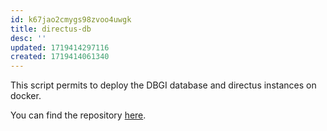 ```yaml
---
id: k67jao2cmygs98zvoo4uwgk
title: directus-db
desc: ''
updated: 1719414297116
created: 1719414061340
---
```


This script permits to deploy the DBGI database and directus instances on docker.

You can find the repository [here](https://github.com/digital-botanical-gardens-initiative/directus-db).